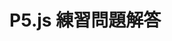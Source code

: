 <!DOCTYPE html>
<html lang="ja">
  <head>
    <meta charset="UTF-8" />
    <title>P5.js 練習問題解答</title>
    <script src="https://cdn.jsdelivr.net/npm/p5@2.0.3/lib/p5.min.js">
    </script>
  </head>
  <body>
    <h1>P5.js 練習問題解答</h1>
    <script>
    function setup() {
        createCanvas(320, 180);
      }
    
    function draw() {
        stroke("black");
        strokeWeight(0.1);
        full("orange");
        elipse(200, 100, 100, 120);
      }
    </script>
  </body>
</html>



